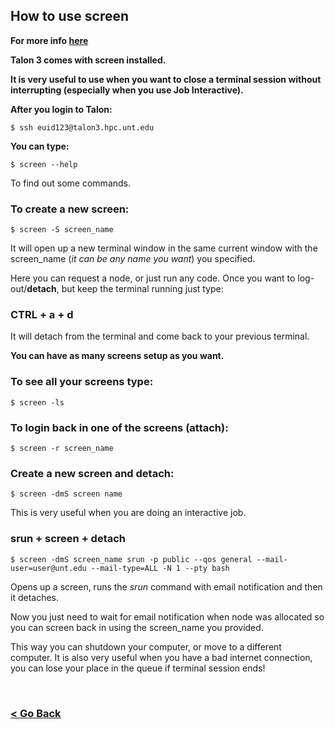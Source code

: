 ## How to use screen

**For more info [here](https://www.rackaid.com/blog/linux-screen-tutorial-and-how-to/)**

**Talon 3 comes with screen installed.**

**It is very useful to use when you want to close a terminal session without interrupting (especially when you use Job Interactive).**

**After you login to Talon:**



```
$ ssh euid123@talon3.hpc.unt.edu
```
**You can type:**


```
$ screen --help
```
To find out some commands.

### To create a new screen:


```
$ screen -S screen_name
```
It will open up a new terminal window in the same current window with the screen_name (*it can be any name you want*) you specified.

Here you can request a node, or just run any code. Once you want to log-out/**detach**, but keep the terminal running just type:

### CTRL + a + d

It will detach from the terminal and come back to your previous terminal.

**You can have as many screens setup as you want.**

### To see all your screens type:


```
$ screen -ls
```

### To login back in one of the screens (attach):


```
$ screen -r screen_name
```


### Create a new screen and detach:


```
$ screen -dmS screen name
```
This is very useful when you are doing an interactive job.

### srun + screen + detach


```
$ screen -dmS screen_name srun -p public --qos general --mail-user=user@unt.edu --mail-type=ALL -N 1 --pty bash
```
Opens up a screen, runs the *srun* command with email notification and then it detaches.

Now you just need to wait for email notification when node was allocated so you can screen back in using the screen_name you provided.

This way you can shutdown your computer, or move to a different computer. It is also very useful when you have a bad internet connection, you can lose your place in the queue if terminal session ends!









<br/>

### [< Go Back](https://github.com/gmihaila/unt_hpc)





